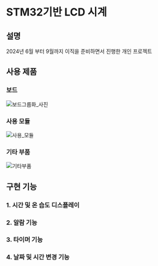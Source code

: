 # STM32기반 LCD 시계
## 설명
2024년 6월 부터 9월까지 이직을 준비하면서 진행한 개인 프로젝트
## 사용 제품
### 보드

![보드그룹화_사진](https://github.com/user-attachments/assets/936379c0-c5d3-48db-a121-b4015b2d927f)


### 사용 모듈

![사용_모듈](https://github.com/user-attachments/assets/b9a6909c-0db3-49e7-b6f0-fa67872456c5)


### 기타 부품

![기타부품](https://github.com/user-attachments/assets/5b4a4c84-79b7-4921-be3f-e18c5f8436e6)


## 구현 기능

### 1. 시간 및 온 습도 디스플레이
### 2. 알람 기능
### 3. 타이머 기능
### 4. 날짜 및 시간 변경 기능
